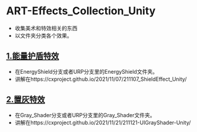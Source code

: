 # ART-Effects_Collection_Unity
- 收集美术和特效相关的东西
- 以文件夹分类各个效果。
## [1.能量护盾特效](Assets/EnergyShield)
- 在EnergyShield分支或者URP分支里的EnergyShield文件夹。
- 讲解在https://cxproject.github.io/2021/11/07/211107_ShieldEffect_Unity/
## [2.置灰特效](Assets/Gray_Shader)
- 在Gray_Shader分支或者URP分支里的Gray_Shader文件夹。
- 讲解在https://cxproject.github.io/2021/11/21/211121-UIGrayShader-Unity/
